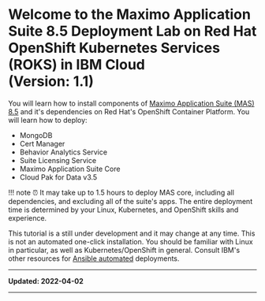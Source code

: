 # Welcome to the Maximo Application Suite 8.5 Deployment Lab on Red Hat OpenShift Kubernetes Services (ROKS) in IBM Cloud<br>(Version: 1.1)

You will learn how to install  components of [Maximo Application Suite (MAS) 8.5](https://www.ibm.com/products/maximo)
and it's dependencies on Red Hat's OpenShift Container Platform. You will learn how to deploy:

* MongoDB
* Cert Manager
* Behavior Analytics Service
* Suite Licensing Service
* Maximo Application Suite Core
* Cloud Pak for Data v3.5

!!! note
    ⏰ It may take up to 1.5 hours to deploy MAS core, including all dependencies, and excluding all of the suite's apps. The entire deployment time is determined by your Linux, Kubernetes, and OpenShift skills and experience.

This tutorial is a still under development and it may change at any time. This is not an automated one-click installation. You should be familiar with Linux in particular, as well as Kubernetes/OpenShift in general. Consult IBM's other resources for [Ansible automated](https://ibm-mas.github.io/ansible-devops/) deployments.

---

**Updated: 2022-04-02**

---
